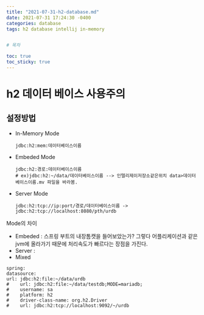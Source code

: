 ```yaml
---
title: "2021-07-31-h2-database.md"
date: 2021-07-31 17:24:30 -0400 
categories: database
tags: h2 database intellij in-memory


# 목차

toc: true  
toc_sticky: true
---
```

# h2 데이터 베이스 사용주의
## 설정방법
- In-Memory Mode
    ```properties
    jdbc:h2:mem:데이터베이스이름
    ```
- Embeded Mode
    ```properties
    jdbc:h2:경로:데이터베이스이름
    # ex)jdbc:h2:~/data/데이터베이스이름 --> 인텔리제이저장소같은위치 data>데이터베이스이름.mv 파일을 바라봄.
    ```
- Server Mode
    ```properties
    jdbc:h2:tcp://ip:port/경로/데이터베이스이름 -> jdbc:h2:tcp://localhost:8080/pth/urdb  
    ```

Mode의 차이
- Embeded : 스프링 부트의 내장톰캣을 들어보았는가? 그렇다 어플리케이션과 같은 jvm에 올라가기 때문에 처리속도가 빠르다는 장점을 가진다.
- Server :
- Mixed
```properties
spring:
datasource:
url: jdbc:h2:file:~/data/urdb
#    url: jdbc:h2:file:~/data/testdb;MODE=mariadb;
#    username: sa
#    platform: h2
#    driver-class-name: org.h2.Driver
#    url: jdbc:h2:tcp://localhost:9092/~/urdb    

```

